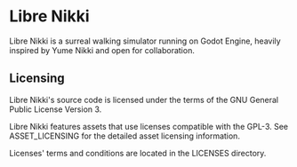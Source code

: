 # Libre Nikki

Libre Nikki is a surreal walking simulator running on Godot Engine, heavily inspired by Yume Nikki and open for collaboration.

## Licensing

Libre Nikki's source code is licensed under the terms of the GNU General Public License Version 3.

Libre Nikki features assets that use licenses compatible with the GPL-3. See ASSET_LICENSING for the detailed asset licensing information.

Licenses' terms and conditions are located in the LICENSES directory.
